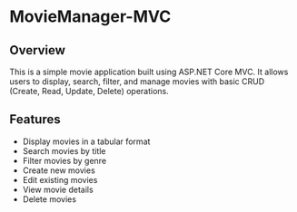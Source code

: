 # MovieManager-MVC  

## Overview  
This is a simple movie application built using ASP.NET Core MVC. It allows users to display, search, filter, and manage movies with basic CRUD (Create, Read, Update, Delete) operations.

## Features  
- Display movies in a tabular format  
- Search movies by title  
- Filter movies by genre  
- Create new movies  
- Edit existing movies  
- View movie details  
- Delete movies  
